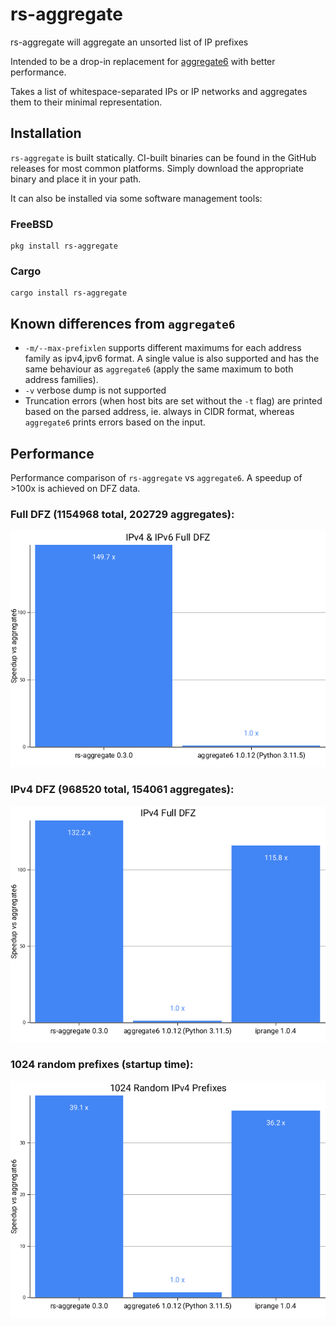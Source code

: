 # rs-aggregate
rs-aggregate will aggregate an unsorted list of IP prefixes

Intended to be a drop-in replacement for [aggregate6](https://github.com/job/aggregate6) with better performance.

Takes a list of whitespace-separated IPs or IP networks and aggregates them to their minimal representation.

## Installation

`rs-aggregate` is built statically. CI-built binaries can be found in the GitHub
releases for most common platforms. Simply download the appropriate binary and
place it in your path.

It can also be installed via some software management tools:

### FreeBSD
```
pkg install rs-aggregate
```

### Cargo
```
cargo install rs-aggregate
```


## Known differences from `aggregate6`

* `-m/--max-prefixlen` supports different maximums for each address family as
  ipv4,ipv6 format. A single value is also supported and has the same behaviour
  as `aggregate6` (apply the same maximum to both address families).
* `-v` verbose dump is not supported
* Truncation errors (when host bits are set without the `-t` flag) are printed
  based on the parsed address, ie. always in CIDR format, whereas `aggregate6`
  prints errors based on the input.

## Performance

Performance comparison of `rs-aggregate` vs `aggregate6`. A speedup of >100x is achieved on DFZ data.

### Full DFZ (1154968 total, 202729 aggregates):
![dfz perf comparison](doc/perfcomp_all.png)

### IPv4 DFZ (968520 total, 154061 aggregates):
![ipv4 dfz perf comparison](doc/perfcomp_v4.png)

### 1024 random prefixes (startup time):
![startup time comparison](doc/perfcomp_startup.png)